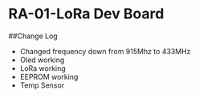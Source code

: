 # RA-01-LoRa Dev Board

##Change Log
- Changed frequency down from 915Mhz to 433MHz
- Oled working
- LoRa working
- EEPROM working
- Temp Sensor

